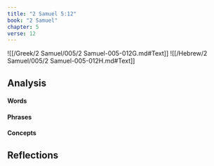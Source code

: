 ```yaml
---
title: "2 Samuel 5:12"
book: "2 Samuel"
chapter: 5
verse: 12
---
```

![[/Greek/2 Samuel/005/2 Samuel-005-012G.md#Text]]
![[/Hebrew/2 Samuel/005/2 Samuel-005-012H.md#Text]]

## Analysis

#### Words

#### Phrases

#### Concepts

## Reflections
